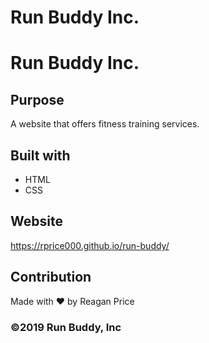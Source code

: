 # Run Buddy Inc.

# Run Buddy Inc.

## Purpose
A website that offers fitness training services.

## Built with
* HTML
* CSS

## Website
https://rprice000.github.io/run-buddy/

## Contribution
Made with ❤️ by Reagan Price

### ©️2019 Run Buddy, Inc
